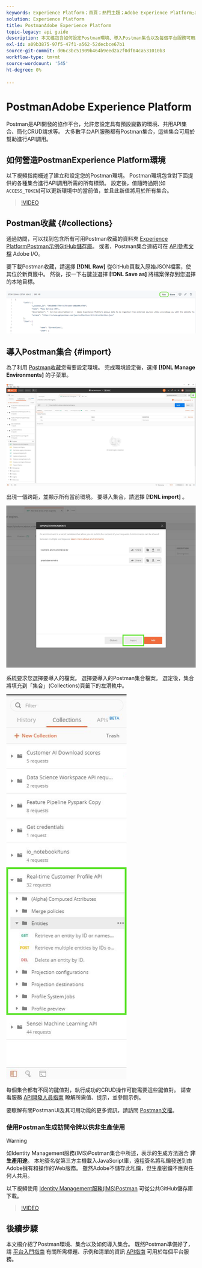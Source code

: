 ```yaml
---
keywords: Experience Platform；首頁；熱門主題；Adobe Experience Platform;api指南；平台API指南；平台簡介；開發人員指南
solution: Experience Platform
title: PostmanAdobe Experience Platform
topic-legacy: api guide
description: 本文檔包含如何設定Postman環境、導入Postman集合以及每個平台服務可用集合清單的步驟。
exl-id: a09b3875-97f5-47f1-a562-52decbce67b1
source-git-commit: d06c3bc51909b464b9eed2a2f0df04ca531010b3
workflow-type: tm+mt
source-wordcount: '545'
ht-degree: 0%

---
```


# PostmanAdobe Experience Platform

Postman是API開發的協作平台，允許您設定具有預設變數的環境、共用API集合、簡化CRUD請求等。 大多數平台API服務都有Postman集合，這些集合可用於幫助進行API調用。

## 如何營造PostmanExperience Platform環境

以下視頻指南概述了建立和設定您的Postman環境。 Postman環境包含對下面提供的各種集合進行API調用所需的所有標頭。 設定後，值隨時過期(如 `ACCESS_TOKEN`)可以更新環境中的當前值，並且此新值將用於所有集合。

>[!VIDEO](https://video.tv.adobe.com/v/28832)

## Postman收藏 {#collections}

通過訪問，可以找到包含所有可用Postman收藏的資料夾 [Experience PlatformPostman示例GitHub儲存庫](https://github.com/adobe/experience-platform-postman-samples/tree/master/apis/experience-platform)。 或者，Postman集合連結可在 [API參考文檔](https://www.adobe.com/go/platform-api-reference-en) Adobe I/O。

要下載Postman收藏，請選擇 **[!DNL Raw]** 從GitHub頁載入原始JSON檔案，使其位於新頁籤中。 然後，按一下右鍵並選擇 **[!DNL Save as]** 將檔案保存到您選擇的本地目標。

![原始JSON](./images/api-guide/raw-collection.PNG)

## 導入Postman集合 {#import}

為了利用 [Postman收藏](#collections)您需要設定環境。 完成環境設定後，選擇 **[!DNL Manage Environments]** 的子菜單。

![管理環境選擇器](./images/api-guide/environment-selector.png)

出現一個跨距，並顯示所有當前環境。 要導入集合，請選擇 **[!DNL import]** 。

![導入按鈕](./images/api-guide/import-collection.png)

系統要求您選擇要導入的檔案。 選擇要導入的Postman集合檔案。 選定後，集合將填充到「集合」(Collections)頁籤下的左滑軌中。

![填充集合](./images/api-guide/imported-collection.png)

每個集合都有不同的鍵值對，執行成功的CRUD操作可能需要這些鍵值對。 請查看服務 [API開發人員指南](api-guide.md#api-guides) 瞭解所需值、提示，並參閱示例。

要瞭解有關PostmanUI及其可用功能的更多資訊，請訪問 [Postman文檔](https://learning.postman.com/docs/getting-started/navigating-postman/)。

### 使用Postman生成訪問令牌以供非生產使用

>[!WARNING]
>
>如Identity Management服務(IMS)Postman集合中所述，表示的生成方法適合 **非生產用途**。 本地簽名從第三方主機載入JavaScript庫，遠程簽名將私鑰發送到由Adobe擁有和操作的Web服務。 雖然Adobe不儲存此私鑰，但生產密鑰不應與任何人共用。

以下視頻使用 [Identity Management服務(IMS)Postman](https://github.com/adobe/experience-platform-postman-samples/blob/master/apis/ims/Identity%20Management%20Service.postman_collection.json) 可從公共GitHub儲存庫下載。

>[!VIDEO](https://video.tv.adobe.com/v/29698/?quality=12&learn=on)

## 後續步驟

本文檔介紹了Postman環境、集合以及如何導入集合。 既然Postman準備好了，請 [平台入門指南](api-guide.md) 有關所需標題、示例和清單的資訊 [API指南](api-guide.md#api-guides) 可用於每個平台服務。
